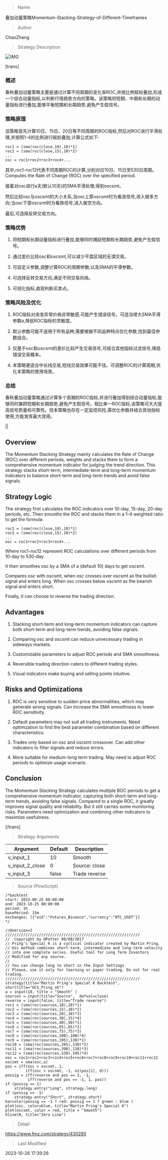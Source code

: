 
> Name

叠加动量策略Momentum-Stacking-Strategy-of-Different-Timeframes

> Author

ChaoZhang

> Strategy Description

![IMG](https://www.fmz.com/upload/asset/d5016c45234b78bfac.png)

[trans]


### 概述

春秋叠加动量策略主要是通过计算不同周期的变化率ROC,并按比例赋权叠加,形成一个综合动量指标,以判断行情趋势方向的策略。该策略将短期、中期和长期的动量指标进行叠加,能够平衡短期和长期趋势,避免产生假信号。

### 策略原理  

该策略首先计算10日、15日、20日等不同周期的ROC指标,然后对ROC进行平滑处理,并按照1-4的比例进行赋权叠加,计算公式如下:

```
roc1 = (sma(roc(close,10),10)*1)  
roc2 = (sma(roc(close,15),10)*2)
...
osc = roc1+roc2+roc3+roc4+...
```

其中,roc1-roc12代表不同周期ROC的计算,分别对应10日、15日至530日周期。 Computes the Rate of Change (ROC) over the specified period.

接着对osc进行a天(默认10天)的SMA平滑处理,得到oscsmt。

然后比较osc与oscsmt的大小关系,当osc上穿oscsmt时为看涨信号,进入做多方向;当osc下穿oscsmt时为看跌信号,进入做空方向。

最后,可选择反转交易方向。

### 策略优势

1. 将短期和长期动量指标进行叠加,能够同时捕捉短期和长期趋势,避免产生假信号。

2. 通过差价比较osc和oscsmt,可以减少平盘区域的无谓交易。

3. 可自定义参数,调整计算ROC的周期参数,以及SMA的平滑参数。

4. 可选择反转交易方向,满足不同交易风格。

5. 可视化指标,直观判断买卖点。

### 策略风险及优化

1. ROC指标对突发异常价格非常敏感,可能产生错误信号。可适当增大SMA平滑参数a,降低ROC指标的灵敏度。

2. 默认参数可能不适用于所有品种,需要根据不同品种特点优化参数,找到最佳参数组合。

3. 仅基于osc和oscsmt的差价比较产生交易信号,可结合其他指标过滤信号,降低错误交易概率。

4. 本策略更适合中长线交易,短线交易效果可能不佳。可调整ROC的计算周期,优化本策略的使用场景。

### 总结

春秋叠加动量策略通过计算多个周期的ROC指标,并进行叠加得到综合动量指标,能够同时兼顾短期和长期趋势,避免产生假信号。相比单一ROC指标,该策略可大大提高信号质量和可靠性。但本策略也存在一定监控风险,需优化参数并结合其他指标使用,方能发挥最大效用。

||


## Overview

The Momentum Stacking Strategy mainly calculates the Rate of Change (ROC) over different periods, weights and stacks them to form a comprehensive momentum indicator for judging the trend direction. This strategy stacks short-term, intermediate-term and long-term momentum indicators to balance short-term and long-term trends and avoid false signals.

## Strategy Logic

The strategy first calculates the ROC indicators over 10-day, 15-day, 20-day periods, etc. Then smooths the ROC and stacks them in a 1-4 weighted ratio to get the formula:

```
roc1 = (sma(roc(close,10),10)*1)
roc2 = (sma(roc(close,15),10)*2)  
...
osc = roc1+roc2+roc3+roc4+...
```

Where roc1-roc12 represent ROC calculations over different periods from 10-day to 530-day. 

It then smoothes osc by a SMA of a (default 10) days to get oscsmt.

Compares osc with oscsmt, when osc crosses over oscsmt as the bullish signal and enters long. When osc crosses below oscsmt as the bearish signal and enters short.

Finally, it can choose to reverse the trading direction.

## Advantages

1. Stacking short-term and long-term momentum indicators can capture both short-term and long-term trends, avoiding false signals.

2. Comparing osc and oscsmt can reduce unnecessary trading in sideways markets. 

3. Customizable parameters to adjust ROC periods and SMA smoothness.

4. Reversible trading direction caters to different trading styles. 

5. Visual indicators make buying and selling points intuitive.

## Risks and Optimizations

1. ROC is very sensitive to sudden price abnormalities, which may generate wrong signals. Can increase the SMA smoothness to lower ROC sensitivity.

2. Default parameters may not suit all trading instruments. Need optimization to find the best parameter combination based on different characteristics.

3. Trades only based on osc and oscsmt crossover. Can add other indicators to filter signals and reduce errors.

4. More suitable for medium-long term trading. May need to adjust ROC periods to optimize usage scenario. 

## Conclusion

The Momentum Stacking Strategy calculates multiple ROC periods to get a comprehensive momentum indicator, capturing both short-term and long-term trends, avoiding false signals. Compared to a single ROC, it greatly improves signal quality and reliability. But it still carries some monitoring risks. Parameters need optimization and combining other indicators to maximize usefulness.

[/trans]

> Strategy Arguments



|Argument|Default|Description|
|----|----|----|
|v_input_1|10|Smooth|
|v_input_2_close|0|Source: close|high|low|open|hl2|hlc3|hlcc4|ohlc4|
|v_input_3|false|Trade reverse|


> Source (PineScript)

``` pinescript
/*backtest
start: 2023-09-25 00:00:00
end: 2023-10-25 00:00:00
period: 1h
basePeriod: 15m
exchanges: [{"eid":"Futures_Binance","currency":"BTC_USDT"}]
*/

//@version=2
////////////////////////////////////////////////////////////
//  Copyright by HPotter 08/08/2017
// Pring's Special K is a cyclical indicator created by Martin Pring. 
// His method combines short-term, intermediate and long-term velocity 
// into one complete series. Useful tool for Long Term Investors
// Modified for any source.
//
// You can change long to short in the Input Settings
// Please, use it only for learning or paper trading. Do not for real trading.
////////////////////////////////////////////////////////////
strategy(title="Martin Pring's Special K Backtest", shorttitle="UCS_Pring_sK")
a = input(10, title = "Smooth" )
sources = input(title="Source",  defval=close)
reverse = input(false, title="Trade reverse")
roc1 = (sma(roc(sources,10),10)*1)
roc2 = (sma(roc(sources,15),10)*2)
roc3 = (sma(roc(sources,20),10)*3)
roc4 = (sma(roc(sources,30),15)*4)
roc5 = (sma(roc(sources,40),50)*1)
roc6 = (sma(roc(sources,65),65)*2)
roc7 = (sma(roc(sources,75),75)*3)
roc8 = (sma(roc(sources,100),100)*4)
roc9 = (sma(roc(sources,195),130)*1)
roc10 = (sma(roc(sources,265),130)*2)
roc11 = (sma(roc(sources,390),130)*3)
roc12 = (sma(roc(sources,530),195)*4)
osc = roc1+roc2+roc3+roc4+roc5+roc6+roc7+roc8+roc9+roc10+roc11+roc12
oscsmt = sma(osc,a)
pos = iff(osc > oscsmt, 1,
	     iff(osc < oscsmt, -1, nz(pos[1], 0))) 
possig = iff(reverse and pos == 1, -1,
          iff(reverse and pos == -1, 1, pos))	   
if (possig == 1) 
    strategy.entry("Long", strategy.long)
if (possig == -1)
    strategy.entry("Short", strategy.short)	   	    
barcolor(possig == -1 ? red: possig == 1 ? green : blue ) 
plot(osc, color=blue, title="Martin Pring's Special K")
plot(oscsmt, color = red, title = "Smooth")
hline(0, title="Zero Line")
```

> Detail

https://www.fmz.com/strategy/430285

> Last Modified

2023-10-26 17:39:26
